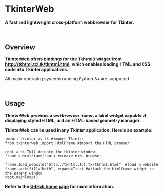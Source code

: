 # TkinterWeb 
**A fast and lightweight cross-platform webbrowser for Tkinter.**

&nbsp;
&nbsp;
## Overview
**TkinterWeb offers bindings for the Tkhtml3 widget from http://tkhtml.tcl.tk/tkhtml.html, which enables loading HTML and CSS code into Tkinter applications.**

All major operating systems running Python 3+ are supported. 

&nbsp;
&nbsp;
## Usage

**TkinterWeb provides a webbrowser frame, a label widget capable of displaying styled HTML, and an HTML-based geometry manager.**

**TkinterWeb can be used in any Tkinter application. Here is an example:**
```
import tkinter as tk #import Tkinter
from tkinterweb import HtmlFrame #import the HTML browser

root = tk.Tk() #create the tkinter window
frame = HtmlFrame(root) #create HTML browser

frame.load_website("http://tkhtml.tcl.tk/tkhtml.html") #load a website
frame.pack(fill="both", expand=True) #attach the HtmlFrame widget to the parent window
root.mainloop()
```

**Refer to the [GitHub home page](https://github.com/Andereoo/TkinterWeb)  for more information.**
